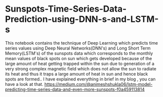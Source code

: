 # Sunspots-Time-Series-Data-Prediction-using-DNN-s-and-LSTM-s
This notebook contains the technique of Deep Learning which predicts time series values using Deep Neural Networks(DNN's) and Long Short Term Memory(LSTM's) of the sunspots data which corresponds to the monthly mean values of black spots on sun which gets developed because of the large amount of heat getting trapped within the sun due to generation of a very strong complex magnetic field which does not allow the sun to radiate its heat and thus it traps a large amount of heat in sun and hence black spots are formed..
I have explained everything in brief in my blog , you can have a look at that.
https://medium.com/@animeshshukla06/lstm-model-predicting-time-series-data-and-even-more-sunspots-f0a459113814
